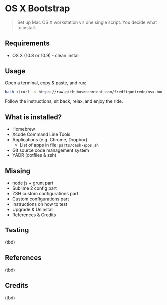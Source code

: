 # OS X Bootstrap

> Set up Mac OS X workstation via one single script. You decide what to install.

## Requirements

* OS X (10.8 or 10.9) - clean install

## Usage

Open a terminal, copy & paste, and run:

```sh
bash <(curl -s https://raw.githubusercontent.com/fredfigueiredo/osx-bootstrap/master/bootstrap.sh)
```

Follow the instructions, sit back, relax, and enjoy the ride.

## What is installed?

* Homebrew
* Xcode Command Line Tools
* Applications (e.g. Chrome, Dropbox)
  * List of apps in file: `parts/cask-apps.sh`
* Git source code management system
* YADR (dotfiles & zsh)

## Missing

* node js + grunt part
* Sublime 2 config part
* ZSH custom configurations part
* Custom configurations part
* Instructions on how to test
* Upgrade & Uninstall
* References & Credits

## Testing

(tbd)

## References

(tbd)

## Credits

(tbd)